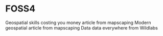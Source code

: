 # FOSS4

Geospatial skills costing you money article from mapscaping
Modern geospatial article from mapscaping
Data data everywhere from Wildlabs